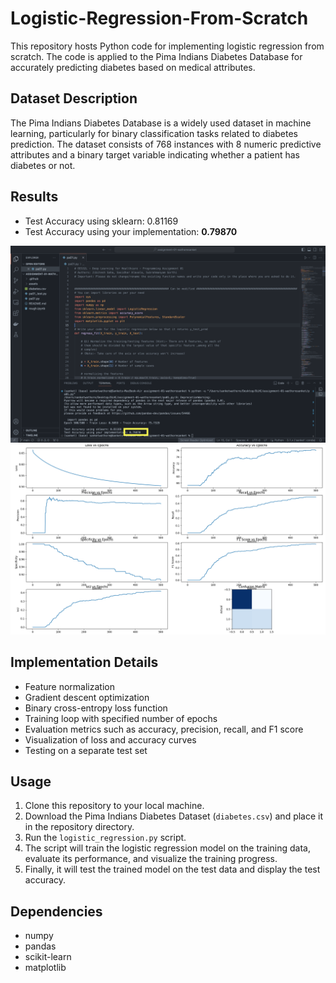 # Logistic-Regression-From-Scratch
 This repository hosts Python code for implementing logistic regression from scratch. The code is applied to the Pima Indians Diabetes Database for accurately predicting diabetes based on medical attributes.

## Dataset Description

The Pima Indians Diabetes Database is a widely used dataset in machine learning, particularly for binary classification tasks related to diabetes prediction. The dataset consists of 768 instances with 8 numeric predictive attributes and a binary target variable indicating whether a patient has diabetes or not.

## Results
- Test Accuracy using sklearn: 0.81169
- Test Accuracy using your implementation: **0.79870**

![fig](assets/screenshot.png)
![fig](assets/Figure_1.png)

## Implementation Details

- Feature normalization
- Gradient descent optimization
- Binary cross-entropy loss function
- Training loop with specified number of epochs
- Evaluation metrics such as accuracy, precision, recall, and F1 score
- Visualization of loss and accuracy curves
- Testing on a separate test set

## Usage

1. Clone this repository to your local machine.
2. Download the Pima Indians Diabetes Dataset (`diabetes.csv`) and place it in the repository directory.
3. Run the `logistic_regression.py` script.
4. The script will train the logistic regression model on the training data, evaluate its performance, and visualize the training progress.
5. Finally, it will test the trained model on the test data and display the test accuracy.

## Dependencies

- numpy
- pandas
- scikit-learn
- matplotlib
